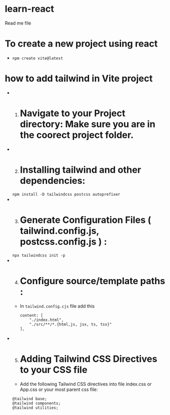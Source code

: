 # learn-react
Read me file

# To create a new project using react

- `npm create vite@latest`

# how to add tailwind in Vite project

- 1) # Navigate to your Project directory: Make sure you are in the coorect project folder.
- 2) # Installing tailwind and other dependencies: 
    `npm install -D tailwindcss postcss autoprefixer`
- 3) # Generate Configuration Files ( tailwind.config.js, postcss.config.js ) : 
    `npx tailwindcss init -p`
- 4) # Configure source/template paths :
    - In `tailwind.config.cjs` file add this 
        ```
        content: [
            "./index.html",
            "./src/**/*.{html,js, jsx, ts, tsx}"
        ],
        ```
- 5) # Adding Tailwind CSS Directives to your CSS file
    - Add the following Tailwind CSS directives into file index.css or App.css or your most parent css file:
    ```
    @tailwind base;
    @tailwind components;
    @tailwind utilities;
    ```